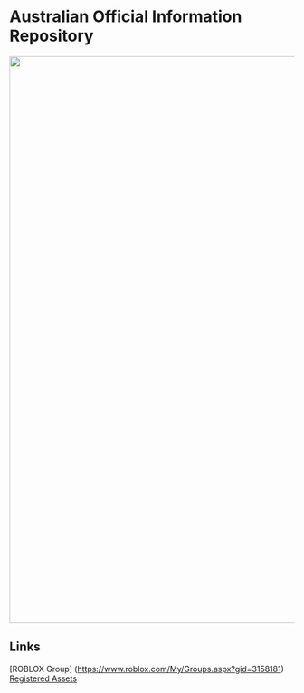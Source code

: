 # Australian Official Information Repository


<img src="https://cloud.githubusercontent.com/assets/18582414/25780314/ae22caee-331d-11e7-8e83-eaae9c787b4d.png" width="1000">



Links
---------------------
[ROBLOX Group] (https://www.roblox.com/My/Groups.aspx?gid=3158181)
[Registered Assets](https://github.com/EXYZED/AustralianPublicRepository/blob/Assets/RegisteredForms.md)

